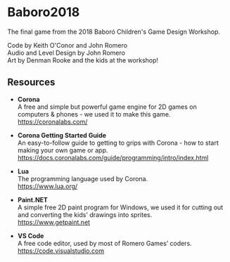 # Baboro2018
The final game from the 2018 Baboró Children's Game Design Workshop.

Code by Keith O'Conor and John Romero<br />
Audio and Level Design by John Romero<br />
Art by Denman Rooke and the kids at the workshop!

## Resources

* **Corona**<br />
A free and simple but powerful game engine for 2D games on computers & phones - we used it to make this game.<br />
https://coronalabs.com/

* **Corona Getting Started Guide**<br />
An easy-to-follow guide to getting to grips with Corona - how to start making your own game or app.<br />
https://docs.coronalabs.com/guide/programming/intro/index.html

* **Lua**<br />
The programming language used by Corona.<br />
https://www.lua.org/

* **Paint.<i></i>NET**<br />
A simple free 2D paint program for Windows, we used it for cutting out and converting the kids' drawings into sprites.<br />
https://www.getpaint.net

* **VS Code**<br />
A free code editor, used by most of Romero Games’ coders.<br />
https://code.visualstudio.com

